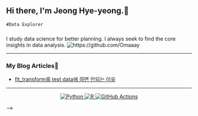 

<h2> Hi there,  I'm Jeong Hye-yeong.👋 </h2>  

`#Data Explorer` 
<h3 align="center"> </h3> 
I study data science for better planning.  
I always seek to find the core insights in data analysis.  

<img src="https://komarev.com/ghpvc/?username=Omaaay" alt="https://github.com/Omaaay" />



-------



### My Blog Articles📩 

<!-- BLOG-POST-LIST:START -->
- [fit_transform를 test data에 하면 안되는 이유](https://blablablog.tistory.com/6)

<!-- BLOG-POST-LIST:END -->


---
<p align="center">
  <a href="https://www.python.org/" target="_blank">
    <img src="https://img.shields.io/badge/Python-%2314354C.svg?style=flat-square&logo=python&logoColor=white" alt="Python">
  </a>
  <a href="https://www.r-project.org/" target="_blank">
    <img src="https://img.shields.io/badge/R-%23276DC3.svg?style=flat-square&logo=R&logoColor=white" alt="R">
  </a>
  <a href="https://github.com/features/actions" target="_blank">
    <img src="https://img.shields.io/badge/GitHub%20Actions-%232671E5.svg?style=flat-square&logo=github-actions&logoColor=white" alt="GitHub Actions">
  </a>
</p>



-->
